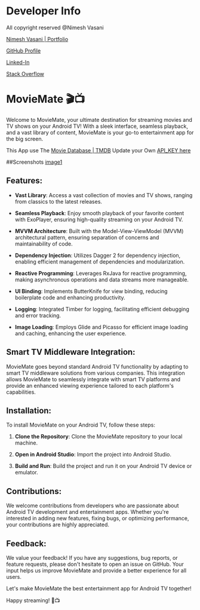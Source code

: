 # Developer Info

All copyright reserved @Nimesh Vasani 

[Nimesh Vasani | Portfolio](https://vasaninimesh0.wixsite.com/nimesh-vasani)

[GitHub Profile](https://github.com/NimeshVasani)

[Linked-In](https://www.linkedin.com/in/nimesh-vasani-99b642154/)

[Stack Overflow](https://stackoverflow.com/users/16579306/nimesh-vasani)


# MovieMate 🎬📺

Welcome to MovieMate, your ultimate destination for streaming movies and TV shows on your Android TV! With a sleek interface, seamless playback, and a vast library of content, MovieMate is your go-to entertainment app for the big screen.

This App use The [Movie Database | TMDB](https://developer.themoviedb.org/docs/getting-started) 
Update your Own [API_KEY here](https://github.com/NimeshVasani/MovieMate/blob/7396a6fdcc121e65c1f549183b66fce31720104b/app/src/main/java/com/nimesh/vasani/moviemate/Config.java)

##Screenshots 
[image1]()


## Features:

- **Vast Library**: Access a vast collection of movies and TV shows, ranging from classics to the latest releases.
  
- **Seamless Playback**: Enjoy smooth playback of your favorite content with ExoPlayer, ensuring high-quality streaming on your Android TV.
  
- **MVVM Architecture**: Built with the Model-View-ViewModel (MVVM) architectural pattern, ensuring separation of concerns and maintainability of code.
  
- **Dependency Injection**: Utilizes Dagger 2 for dependency injection, enabling efficient management of dependencies and modularization.
  
- **Reactive Programming**: Leverages RxJava for reactive programming, making asynchronous operations and data streams more manageable.
  
- **UI Binding**: Implements ButterKnife for view binding, reducing boilerplate code and enhancing productivity.
  
- **Logging**: Integrated Timber for logging, facilitating efficient debugging and error tracking.
  
- **Image Loading**: Employs Glide and Picasso for efficient image loading and caching, enhancing the user experience.

## Smart TV Middleware Integration:

MovieMate goes beyond standard Android TV functionality by adapting to smart TV middleware solutions from various companies. This integration allows MovieMate to seamlessly integrate with smart TV platforms and provide an enhanced viewing experience tailored to each platform's capabilities.

## Installation:

To install MovieMate on your Android TV, follow these steps:

1. **Clone the Repository**: Clone the MovieMate repository to your local machine.
   
2. **Open in Android Studio**: Import the project into Android Studio.
   
3. **Build and Run**: Build the project and run it on your Android TV device or emulator.

## Contributions:

We welcome contributions from developers who are passionate about Android TV development and entertainment apps. Whether you're interested in adding new features, fixing bugs, or optimizing performance, your contributions are highly appreciated.

## Feedback:

We value your feedback! If you have any suggestions, bug reports, or feature requests, please don't hesitate to open an issue on GitHub. Your input helps us improve MovieMate and provide a better experience for all users.

Let's make MovieMate the best entertainment app for Android TV together!

Happy streaming! 🍿📺
